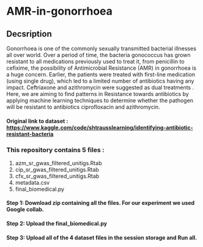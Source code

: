 # AMR-in-gonorrhoea

## Decsription
Gonorrhoea  is one of the commonly sexually transmitted bacterial illnesses all over world. Over a period of time, the bacteria gonococcus has grown resistant to all medications previously used to treat it, from penicillin to cefixime, the possibility of Antimicrobial Resistance (AMR) in gonorrhoea is a huge concern. Earlier, the patients were treated with first-line medication (using single drug), which led to a limited number of antibiotics having any impact. Ceftriaxone and azithromycin were suggested as dual treatments . Here, we are aiming to find patterns in Resistance towards antibiotics by applying machine learning techniques to determine whether the pathogen will be resistant to antibiotics ciprofloxacin and azithromycin.

#### Original link to dataset : https://www.kaggle.com/code/shtrausslearning/identifying-antibiotic-resistant-bacteria

### This repository contains 5 files :

1.	azm_sr_gwas_filtered_unitigs.Rtab
2.	cip_sr_gwas_filtered_unitigs.Rtab
3.	cfx_sr_gwas_filtered_unitigs.Rtab
4.	metadata.csv
5.  final_biomedical.py

#### Step 1: Download zip containing all the files. For our experiment we used Google collab. 

#### Step 2: Upload the final_biomedical.py

#### Step 3: Upload all of the 4 dataset files in the session storage and Run all.


